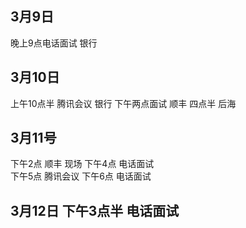 ## 3月9日 
晚上9点电话面试 银行

## 3月10日 
上午10点半 腾讯会议 银行 下午两点面试 顺丰 四点半 后海
 
## 3月11号
 下午2点 顺丰 现场 
 下午4点 电话面试   
 下午5点 腾讯会议 
 下午6点 电话面试
 
## 3月12日 下午3点半 电话面试